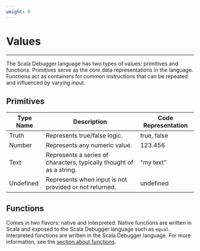 ```yaml
---
weight: 0
---
```

# Values

---

The Scala Debugger language has two types of values: primitives and functions.
Primitives serve as the core data representations in the language. Functions act
as containers for common instructions that can be repeated and influenced by
varying input.

## Primitives

| Type Name | Description | Code Representation |
| --------- | ----------- | ------------------- |
| Truth     | Represents true/false logic. | true, false |
| Number    | Represents any numeric value. | 123.456 |
| Text      | Represents a series of characters, typically thought of as a string. | "my text" |
| Undefined | Represents when input is not provided or not returned. | undefined |

## Functions

Comes in two flavors: native and interpreted. Native functions are written in
Scala and exposed to the Scala Debugger language such as `equal`. Interpreted
functions are written in the Scala Debugger language. For more information,
see the [section about functions][section_about_functions].

[section_about_functions]: /language/basic-concepts/functions
